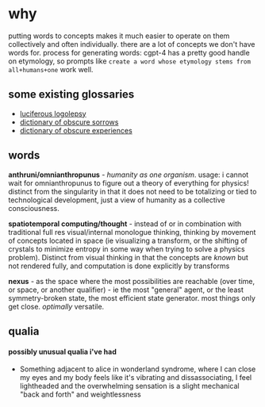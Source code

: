 # why
putting words to concepts makes it much easier to operate on them collectively and often individually. there are a lot of concepts we don't have words for.
process for generating words: cgpt-4 has a pretty good handle on etymology, so prompts like `create a word whose etymology stems from all+humans+one` work well.

## some existing glossaries
- [luciferous logolepsy](http://web.archive.org/web/20220725070831/https://arcane.org/luciferous-logolepsy/)
- [dictionary of obscure sorrows](https://archive.org/details/the-dictionary-of-obscure-sorrows/page/n23/mode/2up)
- [dictionary of obscure experiences](http://web.archive.org/web/20230610200656/https://dulwichcentre.com.au/wp-content/uploads/2021/04/Dictionary-of-Obscure-Experiences-compiled-by-David-Newman.pdf)

## words
**anthruni/omnianthropunus** - *humanity as one organism*. usage: i cannot wait for omnianthropunus to figure out a theory of everything for physics! distinct from the singularity in that it does not need to be totalizing or tied to technological development, just a view of humanity as a collective consciousness.

**spatiotemporal computing/thought** - instead of or in combination with traditional full res visual/internal monologue thinking, thinking by movement of concepts located in space (ie visualizing a transform, or the shifting of crystals to minimize entropy in some way when trying to solve a physics problem). Distinct from visual thinking in that the concepts are *known* but not rendered fully, and computation is done explicitly by transforms

**nexus** - as the space where the most possibilities are reachable (over time, or space, or another qualifier) - ie the most "general" agent, or the least symmetry-broken state, the most efficient state generator. most things only get close. *optimally* versatile.

## qualia
#### possibly unusual qualia i've had

- Something adjacent to alice in wonderland syndrome, where I can close my eyes and my body feels like it's vibrating and dissassociating, I feel lightheaded and the overwhelming sensation is a slight mechanical "back and forth" and weightlessness

